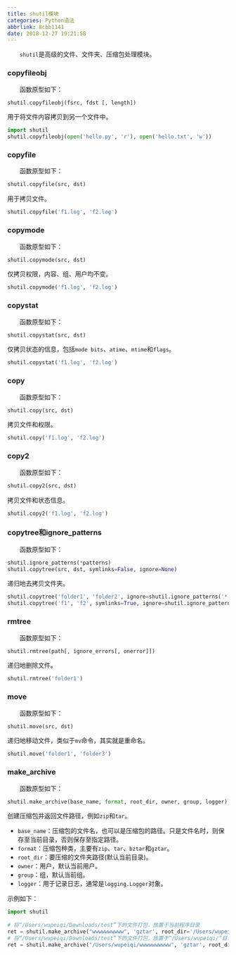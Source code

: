 ```yaml
---
title: shutil模块
categories: Python语法
abbrlink: 8cbb1141
date: 2018-12-27 19:21:58
---
```

&emsp;&emsp;`shutil`是高级的文件、文件夹、压缩包处理模块。<!--more-->

### copyfileobj

&emsp;&emsp;函数原型如下：

``` python
shutil.copyfileobj(fsrc, fdst [, length])
```

用于将文件内容拷贝到另一个文件中。

``` python
import shutil
shutil.copyfileobj(open('hello.py', 'r'), open('hello.txt', 'w'))
```

### copyfile

&emsp;&emsp;函数原型如下：

``` python
shutil.copyfile(src, dst)
```

用于拷贝文件。

``` python
shutil.copyfile('f1.log', 'f2.log')
```

### copymode

&emsp;&emsp;函数原型如下：

``` python
shutil.copymode(src, dst)
```

仅拷贝权限，内容、组、用户均不变。

``` python
shutil.copymode('f1.log', 'f2.log')
```

### copystat

&emsp;&emsp;函数原型如下：

``` python
shutil.copystat(src, dst)
```

仅拷贝状态的信息，包括`mode bits`、`atime`、`mtime`和`flags`。

``` python
shutil.copystat('f1.log', 'f2.log')
```

### copy

&emsp;&emsp;函数原型如下：

``` python
shutil.copy(src, dst)
```

拷贝文件和权限。

``` python
shutil.copy('f1.log', 'f2.log')
```

### copy2

&emsp;&emsp;函数原型如下：

``` python
shutil.copy2(src, dst)
```

拷贝文件和状态信息。

``` python
shutil.copy2('f1.log', 'f2.log')
```

### copytree和ignore_patterns

&emsp;&emsp;函数原型如下：

``` python
shutil.ignore_patterns(*patterns)
shutil.copytree(src, dst, symlinks=False, ignore=None)
```

递归地去拷贝文件夹。

``` python
shutil.copytree('folder1', 'folder2', ignore=shutil.ignore_patterns('*.pyc', 'tmp*'))
shutil.copytree('f1', 'f2', symlinks=True, ignore=shutil.ignore_patterns('*.pyc', 'tmp*'))
```

### rmtree

&emsp;&emsp;函数原型如下：

``` python
shutil.rmtree(path[, ignore_errors[, onerror]])
```

递归地删除文件。

``` python
shutil.rmtree('folder1')
```

### move

&emsp;&emsp;函数原型如下：

``` python
shutil.move(src, dst)
```

递归地移动文件，类似于`mv`命令，其实就是重命名。

``` python
shutil.move('folder1', 'folder3')
```

### make_archive

&emsp;&emsp;函数原型如下：

``` python
shutil.make_archive(base_name, format, root_dir, owner, group, logger)
```

创建压缩包并返回文件路径，例如`zip`和`tar`。

- `base_name`：压缩包的文件名，也可以是压缩包的路径。只是文件名时，则保存至当前目录，否则保存至指定路径。
- `format`：压缩包种类，主要有`zip`、`tar`、`bztar`和`gztar`。
- `root_dir`：要压缩的文件夹路径(默认当前目录)。
- `owner`：用户，默认当前用户。
- `group`：组，默认当前组。
- `logger`：用于记录日志，通常是`logging.Logger`对象。

示例如下：

``` python
import shutil
​
# 将“/Users/wupeiqi/Downloads/test”下的文件打包，放置于当前程序目录
ret = shutil.make_archive("wwwwwwwwww", 'gztar', root_dir='/Users/wupeiqi/Downloads/test')
# 将“/Users/wupeiqi/Downloads/test”下的文件打包，放置于“/Users/wupeiqi/”目录
ret = shutil.make_archive("/Users/wupeiqi/wwwwwwwwww", 'gztar', root_dir='/Users/wupeiqi/Downloads/test')
```